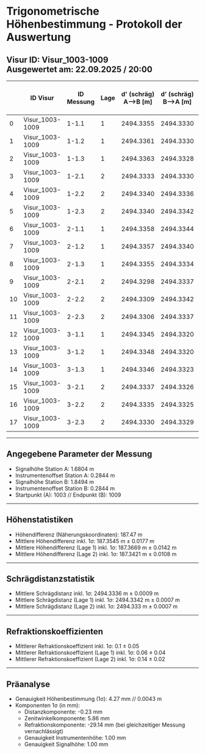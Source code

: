 # Trigonometrische Höhenbestimmung - Protokoll der Auswertung
**Visur ID:** Visur_1003-1009  
**Ausgewertet am:** 22.09.2025 / 20:00
---

|    | ID Visur        | ID Messung   |   Lage |   d' (schräg) A-->B [m] |   d' (schräg) B-->A [m] |   d' (mittel, schräg) [m] |   V-Winkel A-->B [gon] |   V-Winkel B-->A [gon] |   Höhendiff. [m] |   Refraktionskoeff. k |
|----|-----------------|--------------|--------|-------------------------|-------------------------|---------------------------|------------------------|------------------------|------------------|-----------------------|
|  0 | Visur_1003-1009 | 1-1.1        |      1 |               2494.3355 |               2494.3330 |                 2494.3343 |               104.7935 |                95.2292 |           187.36 |                  0.09 |
|  1 | Visur_1003-1009 | 1-1.2        |      1 |               2494.3361 |               2494.3330 |                 2494.3346 |               104.7935 |                95.2292 |           187.36 |                  0.08 |
|  2 | Visur_1003-1009 | 1-1.3        |      1 |               2494.3363 |               2494.3328 |                 2494.3346 |               104.7935 |                95.2296 |           187.35 |                  0.07 |
|  3 | Visur_1003-1009 | 1-2.1        |      2 |               2494.3333 |               2494.3330 |                 2494.3332 |               104.7920 |                95.2288 |           187.34 |                  0.16 |
|  4 | Visur_1003-1009 | 1-2.2        |      2 |               2494.3340 |               2494.3336 |                 2494.3338 |               104.7922 |                95.2287 |           187.35 |                  0.16 |
|  5 | Visur_1003-1009 | 1-2.3        |      2 |               2494.3340 |               2494.3342 |                 2494.3341 |               104.7925 |                95.2287 |           187.35 |                  0.15 |
|  6 | Visur_1003-1009 | 2-1.1        |      1 |               2494.3358 |               2494.3344 |                 2494.3351 |               104.7954 |                95.2300 |           187.38 |                 -0.03 |
|  7 | Visur_1003-1009 | 2-1.2        |      1 |               2494.3357 |               2494.3340 |                 2494.3349 |               104.7939 |                95.2303 |           187.35 |                  0.03 |
|  8 | Visur_1003-1009 | 2-1.3        |      1 |               2494.3355 |               2494.3334 |                 2494.3345 |               104.7941 |                95.2301 |           187.36 |                  0.03 |
|  9 | Visur_1003-1009 | 2-2.1        |      2 |               2494.3298 |               2494.3337 |                 2494.3318 |               104.7921 |                95.2289 |           187.34 |                  0.15 |
| 10 | Visur_1003-1009 | 2-2.2        |      2 |               2494.3309 |               2494.3342 |                 2494.3326 |               104.7922 |                95.2298 |           187.32 |                  0.11 |
| 11 | Visur_1003-1009 | 2-2.3        |      2 |               2494.3306 |               2494.3337 |                 2494.3322 |               104.7923 |                95.2299 |           187.32 |                  0.1  |
| 12 | Visur_1003-1009 | 3-1.1        |      1 |               2494.3345 |               2494.3320 |                 2494.3332 |               104.7942 |                95.2288 |           187.38 |                  0.07 |
| 13 | Visur_1003-1009 | 3-1.2        |      1 |               2494.3348 |               2494.3320 |                 2494.3334 |               104.7943 |                95.2288 |           187.39 |                  0.07 |
| 14 | Visur_1003-1009 | 3-1.3        |      1 |               2494.3346 |               2494.3323 |                 2494.3335 |               104.7934 |                95.2288 |           187.37 |                  0.11 |
| 15 | Visur_1003-1009 | 3-2.1        |      2 |               2494.3337 |               2494.3326 |                 2494.3332 |               104.7926 |                95.2290 |           187.35 |                  0.13 |
| 16 | Visur_1003-1009 | 3-2.2        |      2 |               2494.3335 |               2494.3325 |                 2494.3330 |               104.7927 |                95.2290 |           187.35 |                  0.13 |
| 17 | Visur_1003-1009 | 3-2.3        |      2 |               2494.3330 |               2494.3329 |                 2494.3330 |               104.7928 |                95.2289 |           187.35 |                  0.13 |

---
## Angegebene Parameter der Messung
- Signalhöhe Station A: 1.6804 m
- Instrumentenoffset Station A: 0.2844 m
- Signalhöhe Station B: 1.8494 m
- Instrumentenoffset Station B: 0.2844 m
- Startpunkt (A): 1003 // Endpunkt (B): 1009
---
## Höhenstatistiken
- Höhendifferenz (Näherungskoordinaten): 187.47 m
- Mittlere Höhendifferenz inkl. 1σ: 187.3545 m ± 0.0177 m
- Mittlere Höhendifferenz (Lage 1) inkl. 1σ: 187.3669 m ± 0.0142 m
- Mittlere Höhendifferenz (Lage 2) inkl. 1σ: 187.3421 m ± 0.0108 m
---
## Schrägdistanzstatistik
- Mittlere Schrägdistanz inkl. 1σ: 2494.3336 m ± 0.0009 m
- Mittlere Schrägdistanz (Lage 1) inkl. 1σ: 2494.3342 m ± 0.0007 m
- Mittlere Schrägdistanz (Lage 2) inkl. 1σ: 2494.333 m ± 0.0007 m
---
## Refraktionskoeffizienten
- Mittlerer Refraktionskoeffizient inkl. 1σ: 0.1 ± 0.05
- Mittlerer Refraktionskoeffizient (Lage 1) inkl. 1σ: 0.06 ± 0.04
- Mittlerer Refraktionskoeffizient (Lage 2) inkl. 1σ: 0.14 ± 0.02
---
## Präanalyse
- Genauigkeit Höhenbestimmung (1σ): 4.27 mm // 0.0043 m 
- Komponenten 1σ (in mm):
  - Distanzkomponente: -0.23 mm
  - Zenitwinkelkomponente: 5.86 mm
  - Refraktionskomponente: -29.14 mm (bei gleichzeitiger Messung vernachlässigt)
  - Genauigkeit Instrumentenhöhe: 1.00 mm
  - Genauigkeit Signalhöhe: 1.00 mm